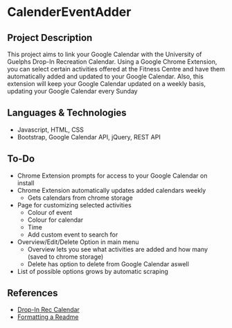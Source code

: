 # CalenderEventAdder

## Project Description
This project aims to link your Google Calendar with the University of Guelphs Drop-In Recreation Calendar. Using a Google Chrome Extension, you can select certain activities offered at the Fitness Centre and have them automatically added and updated to your Google Calendar. Also, this extension will keep your Google Calendar updated on a weekly basis, updating your Google Calendar every Sunday

## Languages & Technologies
- Javascript, HTML, CSS
- Bootstrap, Google Calendar API, jQuery, REST API

## To-Do
- Chrome Extension prompts for access to your Google Calendar on install
- Chrome Extension automatically updates added calendars weekly
    - Gets calendars from chrome storage
- Page for customizing selected activities
    - Colour of event
    - Colour for calendar
    - Time
    - Add custom event to search for
- Overview/Edit/Delete Option in main menu
    - Overview lets you see what activities are added and how many (saved to chrome storage)
    - Delete has option to delete from Google Calendar aswell
- List of possible options grows by automatic scraping

## References
* [Drop-In Rec Calendar](https://fitandrec.gryphons.ca/sports-clubs/drop-in-rec)
* [Formatting a Readme](https://docs.github.com/en/get-started/writing-on-github/getting-started-with-writing-and-formatting-on-github/basic-writing-and-formatting-syntax)